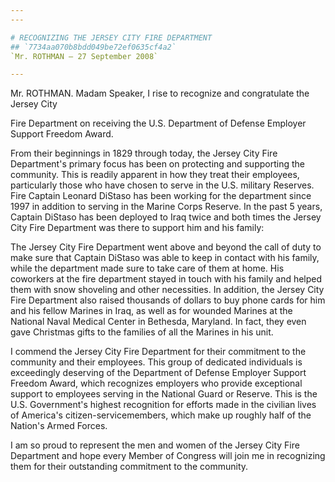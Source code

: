 ```yaml
---
---

# RECOGNIZING THE JERSEY CITY FIRE DEPARTMENT
## `7734aa070b8bdd049be72ef0635cf4a2`
`Mr. ROTHMAN — 27 September 2008`

---
```



Mr. ROTHMAN. Madam Speaker, I rise to recognize and congratulate the 
Jersey City


Fire Department on receiving the U.S. Department of Defense Employer 
Support Freedom Award.

From their beginnings in 1829 through today, the Jersey City Fire 
Department's primary focus has been on protecting and supporting the 
community. This is readily apparent in how they treat their employees, 
particularly those who have chosen to serve in the U.S. military 
Reserves. Fire Captain Leonard DiStaso has been working for the 
department since 1997 in addition to serving in the Marine Corps 
Reserve. In the past 5 years, Captain DiStaso has been deployed to Iraq 
twice and both times the Jersey City Fire Department was there to 
support him and his family:

The Jersey City Fire Department went above and beyond the call of 
duty to make sure that Captain DiStaso was able to keep in contact with 
his family, while the department made sure to take care of them at 
home. His coworkers at the fire department stayed in touch with his 
family and helped them with snow shoveling and other necessities. In 
addition, the Jersey City Fire Department also raised thousands of 
dollars to buy phone cards for him and his fellow Marines in Iraq, as 
well as for wounded Marines at the National Naval Medical Center in 
Bethesda, Maryland. In fact, they even gave Christmas gifts to the 
families of all the Marines in his unit.

I commend the Jersey City Fire Department for their commitment to the 
community and their employees. This group of dedicated individuals is 
exceedingly deserving of the Department of Defense Employer Support 
Freedom Award, which recognizes employers who provide exceptional 
support to employees serving in the National Guard or Reserve. This is 
the U.S. Government's highest recognition for efforts made in the 
civilian lives of America's citizen-servicemembers, which make up 
roughly half of the Nation's Armed Forces.

I am so proud to represent the men and women of the Jersey City Fire 
Department and hope every Member of Congress will join me in 
recognizing them for their outstanding commitment to the community.
